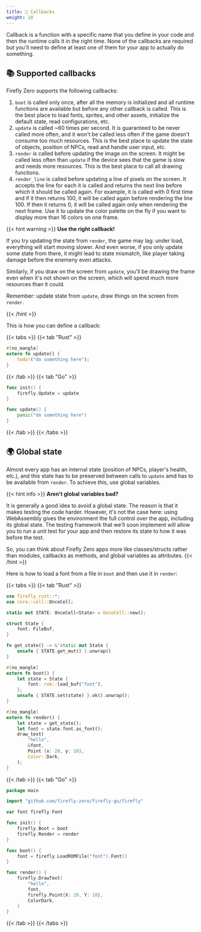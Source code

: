 ```yaml
---
title: 🔔 Callbacks
weight: 10
---
```


Callback is a function with a specific name that you define in your code and then the runtime calls it in the right time. None of the callbacks are required but you'll need to define at least one of them for your app to actually do something.

## 📚 Supported callbacks

Firefly Zero supports the following callbacks:

1. `boot` is called only once, after all the memory is initialized and all runtime functions are available but before any other callback is called. This is the best place to load fonts, sprites, and other assets, initialize the default state, read configurations, etc.
1. `update` is called ~60 times per second. It is guaranteed to be never called more often, and it won't be called less often if the game doesn't consume too much resources. This is the best place to update the state of objects, position of NPCs, read and handle user input, etc.
1. `render` is called before updating the image on the screen. It might be called less often than `update` if the device sees that the game is slow and needs more resources. This is the best place to call all drawing functions.
1. `render_line` is called before updating a line of pixels on the screen. It accepts the line for each it is called and returns the next line before which it should be called again. For example, it is called with 0 first time and if it then returns 100, it will be called again before rendering the line 100. If then it returns 0, it will be called again only when rendering the next frame. Use it to update the color palette on the fly if you want to display more than 16 colors on one frame.

{{< hint warning >}}
**Use the right callback!**

If you try updating the state from `render`, the game may lag: under load, everything will start moving slower. And even worse, if you only update some state from there, it might lead to state mismatch, like player taking damage before the enemeny even attacks.

Similarly, if you draw on the screen from `update`, you'll be drawing the frame even when it's not shown on the screen, which will spend much more resources than it could.

Remember: update state from `update`, draw things on the screen from `render`.

{{< /hint >}}

This is how you can define a callback:

{{< tabs >}}
{{< tab "Rust" >}}

```rust
#[no_mangle]
extern fn update() {
    todo!("do something here");
}
```

{{< /tab >}}
{{< tab "Go" >}}

```go
func init() {
    firefly.Update = update
}

func update() {
    panic("do something here")
}
```

{{< /tab >}}
{{< /tabs >}}

## 🌍 Global state

Almost every app has an internal state (position of NPCs, player's health, etc.), and this state has to be preserved between calls to `update` amd has to be available from `render`. To achieve this, use global variables.

{{< hint info >}}
**Aren't global variables bad?**

It is generally a good idea to avoid a global state. The reason is that it makes testing the code harder. However, it's not the case here: using WebAssembly gives the environment the full control over the app, including its global state. The testing framework that we'll soon implement will allow you to run a unit test for your app and then restore its state to how it was before the test.

So, you can think about Firefly Zero apps more like classes/structs rather than modules, callbacks as methods, and global variables as attributes.
{{< /hint >}}

Here is how to load a font from a file in `boot` and then use it in `render`:

{{< tabs >}}
{{< tab "Rust" >}}

```rust
use firefly_rust::*;
use core::cell::OnceCell;

static mut STATE: OnceCell<State> = OnceCell::new();

struct State {
    font: FileBuf,
}

fn get_state() -> &'static mut State {
    unsafe { STATE.get_mut() }.unwrap()
}

#[no_mangle]
extern fn boot() {
    let state = State {
        font: rom::load_buf("font"),
    };
    unsafe { STATE.set(state) }.ok().unwrap();
}

#[no_mangle]
extern fn render() {
    let state = get_state();
    let font = state.font.as_font();
    draw_text(
        "hello",
        &font,
        Point {x: 20, y: 10},
        Color::Dark,
    );
}
```

{{< /tab >}}
{{< tab "Go" >}}

```go
package main

import "github.com/firefly-zero/firefly-go/firefly"

var font firefly.Font

func init() {
    firefly.Boot = boot
    firefly.Render = render
}

func boot() {
    font = firefly.LoadROMFile("font").Font()
}

func render() {
    firefly.DrawText(
        "hello",
        font,
        firefly.Point{X: 20, Y: 10},
        ColorDark,
    )
}

```

{{< /tab >}}
{{< /tabs >}}

